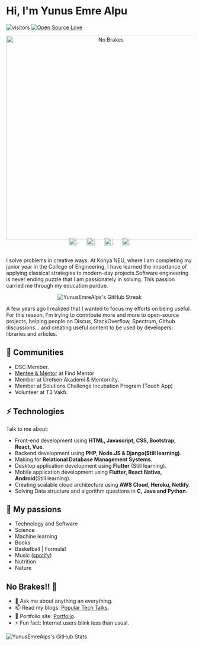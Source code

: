 # Hi, I'm Yunus Emre Alpu

![visitors](https://img.shields.io/badge/dynamic/json?color=informational&label=visitor%20count&query=value&url=https%3A%2F%2Fapi.countapi.xyz%2Fhit%2FYunusEmreAlps.YunusEmreAlps%2Freadme)
[![Open Source Love](https://badges.frapsoft.com/os/v1/open-source.svg?v=102)](https://github.com/ellerbrock/open-source-badge/)

<p align="center">
  <a href="https://yunusemrealpu.netlify.app/">
    <img src="https://raw.githubusercontent.com/SP-XD/SP-XD/main/images/dev-working_rounded.gif?raw=true" href="https://github.com/YunusEmreAlps" alt="No Brakes"  width="550"/> 
  </a>
</p>

<p align="center" style="margin: -20px 0 30px">
   <a href="http://populartechtalks.herokuapp.com/" target="_blank" style='margin-right:10px'>
    <img align="center" src="https://cdn.jsdelivr.net/npm/simple-icons@3/icons/react.svg" alt="blog" height="22px" width="22px" />
  </a>
  &nbsp;&nbsp;
  <a href="https://www.hackerrank.com/yunus192alpu?hr_r=1" target="_blank" style='margin-right:10px'>
    <img align="center" src="https://cdn.jsdelivr.net/npm/simple-icons@3.0.1/icons/hackerrank.svg" alt="hackerrank" height="22px" width="22px" />
  </a>
  &nbsp;&nbsp;
  <a href="https://www.linkedin.com/in/yunus-emre-alpu/" target="_blank" style='margin-right:10px'>
    <img align="center" src="https://cdn.jsdelivr.net/npm/simple-icons@3.0.1/icons/linkedin.svg" alt="linkedin" height="22px" width="22px" />
  </a>
  &nbsp;&nbsp;
  <a href="mailto:yunus192alpu@gmail.com" target="_blank">
    <img align="center" src="https://cdn.jsdelivr.net/npm/simple-icons@3.0.1/icons/protonmail.svg" alt="email" height="22px" width="22px" />
  </a>
</p>

I solve problems in creative ways. At Konya NEU, where I am completing my junior year in the College of Engineering, I have learned the importance of applying classical strategies to modern-day projects.Software engineering is never ending puzzle that I am passionately in solving. This passion carried me through my education purdue.

<div align="center">
  <img width="" src="https://github-readme-streak-stats.herokuapp.com/?user=YunusEmreAlps" alt="YunusEmreAlps's GitHub Streak" />
  <br>
</div>

A few years ago I realized that I wanted to focus my efforts on being useful. For this reason, I'm trying to contribute more and more to open-source projects, helping people on Discus, StackOverflow, Spectrum, Github discussions... and creating useful content to be used by developers: libraries and articles. 

## 👯 Communities
* DSC Member.
* [Mentee & Mentor](https://findmentor.network/peer/yunus-emre-alpu) at Find Mentor
* Member at Üretken Akademi & Mentornity.
* Member at Solutions Challenge Incubation Program (Touch App)
* Volunteer at T3 Vakfı.
## ⚡ Technologies
Talk to me about:
- Front-end development using **HTML, Javascript, CSS, Bootstrap, React, Vue**.
- Backend development using **PHP, Node.JS & Django(Still learning)**.
- Making for **Relational Database Management Systems**.
- Desktop application development using **Flutter** (Still learning).
- Mobile application development using **Flutter, React Native, Android**(Still learning).
- Creating scalable cloud architecture using **AWS Cloud, Heroku, Netlify**.
- Solving Data structure and algorithm questions in **C, Java and Python**.
## 🧡 My passions
- Technology and Software
- Science 
- Machine learning
- Books 
- Basketball | Formula1
- Music ([spotify](https://open.spotify.com/user/njyreyw7hmqlbaza020l9sapg))
- Nutrition
- Nature
## No Brakes!! 🤔
- 💬 Ask me about anything an everything.
- 📫 Read my blogs: [Popular Tech Talks](http://populartechtalks.herokuapp.com/).
- 🎯 Portfolio site: [Portfolio](https://yunusemrealpu.netlify.app/).
- ⚡ Fun fact: Internet users blink less than usual.

![YunusEmreAlps's GitHub Stats](https://github-readme-stats.vercel.app/api?username=YunusEmreAlps&hide=["issues"]&show_icons=true)
